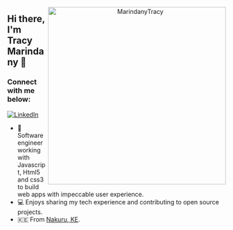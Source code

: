 <p align="center">
<a href="https://github.com/manuzcheruz">
<img align="right" width="410"  src="https://github-readme-stats.vercel.app/api?username=MarindanyTracy&show_icons=true&theme=gotham&include_all_commits=true&count_private=true" alt="MarindanyTracy" />
</a>
</p>

## Hi there, I'm Tracy Marindany 👋

### Connect with me below:

<p align="left">
<a href="https://www.linkedin.com/in/tracy-marindany-047b07250/">
<a href="mailto:marindanytracy0@gmail.com">
<img src="https://img.shields.io/badge/-LinkedIn-%233781da" alt="LinkedIn"/></a>
</p>

* 📱 Software engineer working with Javascript, Html5 and css3 to build web apps with impeccable user experience.
* 💻 Enjoys sharing my tech experience and contributing to open source projects.
* 🇰🇪 From [Nakuru, KE]().
